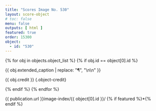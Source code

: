 ```yaml
---
title: "Scores Image No. 530"
layout: score-object
# toc: false
menu: false
outputs: [ html ]
featured: true
order: 15300
object:
  - id: "530"
---
```


{% for obj in objects.object_list %}
{% if obj.id == object[0].id %}

{{ obj.extended_caption | replace: "¶", "\n\n" }}

{{ obj.credit }} {.object-credit}

{% endif %}
{% endfor %}

<div class="object-credit object-url is-print-only">

{{ publication.url }}image-index/{{ object[0].id }}/ {% if featured %}*{% endif %}

</div>

